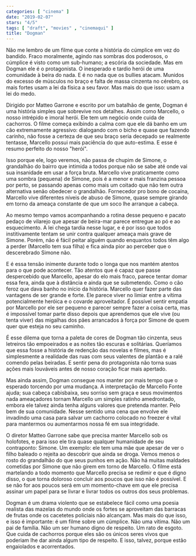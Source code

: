 ```yaml
---
categories: [ "cinema" ]
date: "2019-02-07"
stars: "4/5"
tags: [ "draft", "movies" , "cinemaqui" ]
title: "Dogman"
---
```

Não me lembro de um filme que conte a história do cúmplice em vez do
bandido. Fraco moralmente, agindo nas sombras dos poderosos, o cúmplice
é visto como um sub-humano; a escória da sociedade. Mas em Dogman ele é
o protagonista. O inesperado e tardio herói de uma comunidade à beira do
nada. E é no nada que os bullies atacam. Munidos do excesso de músculos
no braço e falta de massa cinzenta no cérebro, os mais fortes usam a
lei da física a seu favor. Mas mais do que isso: usam a lei do medo.

Dirigido por Matteo Garrone e escrito por um batalhão de gente,
Dogman é uma história simples que sobrevive nos detalhes. Assim
como Marcello, o nosso intrépido e imoral herói. Ele tem um negócio
onde cuida de cachorros. O filme começa exibindo a calma com que ele
dá banho em um cão extremamente agressivo: dialogando com o bicho e
quase que fazendo carinho, não fosse a certeza de que seu braço seria
decepado se realmente tentasse, Marcello possui mais paciência do que
auto-estima. E esse é resumo perfeito do nosso "herói".

Isso porque ele, logo veremos, não passa de chupim de Simone, o
grandalhão do bairro que intimida a todos porque não se sabe até onde
vai sua insanidade em usar a força bruta. Marcello vive praticamente
como uma sombra (pequena) de Simone, pois é a menor e mais franzina
pessoa por perto, se passando apenas como mais um coitado que não
tem outra alternativa senão obedecer o grandalhão. Fornecedor pro
bono de cocaína, Marcello vive diferentes níveis de abuso de Simone,
quase sempre girando em torno da ameaça constante de que um soco lhe
arranque a cabeça.

Ao mesmo tempo vamos acompanhando a rotina desse pequeno e pacato
pedaço de vilarejo que apesar de beira-mar parece entregue ao pó
e ao esquecimento. A lei chega tardia nesse lugar, e é por isso que
todos institivamente tentam se unir contra qualquer ameaça mais grave
de Simone. Porém, não é fácil peitar alguém quando enquantos todos
têm algo a perder (Marcello tem sua filha) e fica ainda pior ao perceber
que o descerebrado Simone não.

E é essa tensão inimente durante todo o longa que nos mantém
atentos para o que pode acontecer. Tão atentos que é capaz que passe
despercebido que Marcello, apesar do elo mais fraco, parece tentar domar
essa fera, ainda que à distância e ainda que se submetendo. Como o cão
feroz que dava banho no início da história. Marcello quer fazer parte
das vantagens de ser grande e forte. Ele parece viver no limiar entre a
vítima potencialmente heróica e o covarde aproveitador. É possível
sentir empatia por Marcello por ele ser pequeno e parecer sempre fazer a
coisa certa, mas é impossível tomar parte disso depois que aprendemos
que ele vive (ou tenta viver) das migalhas dos pães arrancados à força
por Simone de quem quer que esteja no seu caminho.

É esse dilema que torna a paleta de cores de Dogman tão cinzenta,
seus letreiros tão empoeirados e as noites tão escuras e
solitárias. Queríamos que essa fosse a história de redenção das
novelas e filmes, mas é simplesmente a realidade das ruas com seus
valentes de plantão e a ralé comendo pelas beiradas. E sentir pena
do protagonista não torna suas ações mais louváveis antes de nosso
coração ficar mais apertado.

Mas ainda assim, Dogman consegue nos manter por mais tempo que o esperado
torcendo por uma mudança. A interpretação de Marcello Fonte ajuda;
sua cabeça cabisbaixa, seu sorriso sem graça e seus movimentos nada
ameaçadores tornam Marcello um simples ratinho amedrontado, embora ele
talvez ainda tenha alguns valores que pretenda manter. Pelo bem de sua
comunidade. Nesse sentido uma cena que envolve ele invadindo uma casa
para salvar um cachorro colocado no freezer é vital para mantermos ou
aumentarmos nossa fé em sua integridade.

O diretor Matteo Garrone sabe que precisa manter Marcello sob os
holofotes, e para isso ele tira quase qualquer humanidade de seu
contraponto: Simone. Um exemplo: ele tem uma mãe que apesar de ver o
filho baleado o rejeita ao descobrir que ainda se droga. Vemos menos
o rosto do grandalhão do que seus punhos em ação. Não há muitas
maldades cometidas por Simone que não girem em torno de Marcello. O
filme está martelando a todo momento que Marcello precisa se redimir e
que é digno disso, o que torna doloroso concluir aos poucos que isso
não é possível. E se não for aos poucos será em um momento-chave
em que ele precisa assinar um papel para se livrar e livrar todos os
outros dos seus problemas.

Dogman é um drama violento que se estabelece fácil como uma poesia
realista das mazelas do mundo onde os fortes se aproveitam das barracas
de frutas onde os cacetetes policiais não alcançam. Mas mais do que
isso, e isso é importante: é um filme sobre um cúmplice. Não uma
vítima. Não um pai de família. Não um ser humano digno de respeito. Um
rato de esgoto. Que cuida de cachorros porque eles são os únicos seres
vivos que poderiam lhe dar ainda algum tipo de respeito. E isso, talvez,
porque estão engaiolados e acorrentados.
